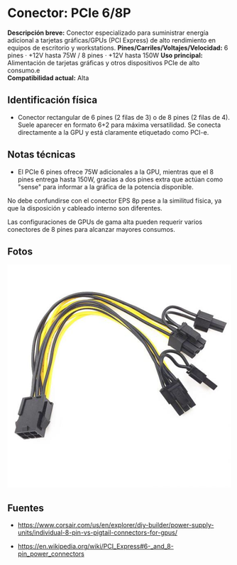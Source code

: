 # Conector: PCIe 6/8P

**Descripción breve:** Conector especializado para suministrar energía adicional a tarjetas gráficas/GPUs (PCI Express) de alto rendimiento en equipos de escritorio y workstations.
**Pines/Carriles/Voltajes/Velocidad:**  6 pines · +12V hasta 75W / 8 pines · +12V hasta 150W
**Uso principal:** Alimentación de tarjetas gráficas y otros dispositivos PCIe de alto consumo.e  
**Compatibilidad actual:** Alta

## Identificación física
- Conector rectangular de 6 pines (2 filas de 3) o de 8 pines (2 filas de 4). Suele aparecer en formato 6+2 para máxima versatilidad. Se conecta directamente a la GPU y está claramente etiquetado como PCI-e.

## Notas técnicas
- El PCIe 6 pines ofrece 75W adicionales a la GPU, mientras que el 8 pines entrega hasta 150W, gracias a dos pines extra que actúan como "sense" para informar a la gráfica de la potencia disponible.

No debe confundirse con el conector EPS 8p pese a la similitud física, ya que la disposición y cableado interno son diferentes.

Las configuraciones de GPUs de gama alta pueden requerir varios conectores de 8 pines para alcanzar mayores consumos.

## Fotos
![PCIe](../../../assets/img/10-conectores_internos/PCIe.jpg "PCIe")

## Fuentes
- https://www.corsair.com/us/en/explorer/diy-builder/power-supply-units/individual-8-pin-vs-pigtail-connectors-for-gpus/

- https://en.wikipedia.org/wiki/PCI_Express#6-_and_8-pin_power_connectors